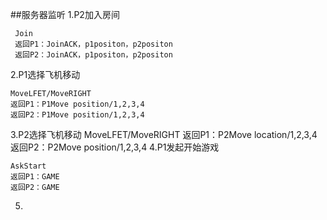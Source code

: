 ##服务器监听
1.P2加入房间

	 Join
	 返回P1：JoinACK，p1positon，p2positon
	 返回P2：JoinACK，p1positon，p2positon
	
2.P1选择飞机移动
	 
	MoveLFET/MoveRIGHT
	返回P1：P1Move position/1,2,3,4
	返回P2：P1Move position/1,2,3,4
	
3.P2选择飞机移动
	MoveLFET/MoveRIGHT 
	返回P1：P2Move location/1,2,3,4
	返回P2：P2Move position/1,2,3,4
4.P1发起开始游戏

	AskStart
	返回P1：GAME 
	返回P2：GAME

5.
	
	